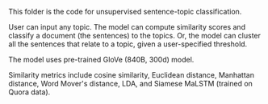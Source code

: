This folder is the code for unsupervised sentence-topic classification.

User can input any topic. The model can compute similarity scores and classify a document (the sentences) to the topics. 
Or, the model can cluster all the sentences that relate to a topic, given a user-specified threshold.

The model uses pre-trained GloVe (840B, 300d) model.

Similarity metrics include cosine similarity, Euclidean distance, Manhattan distance, Word Mover's distance, LDA, 
and Siamese MaLSTM (trained on Quora data).
